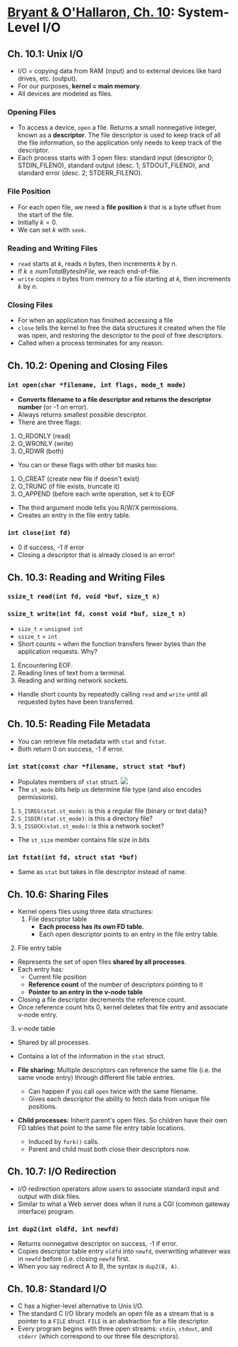 # [Bryant & O'Hallaron, Ch. 10](http://www.codeman.net/wp-content/uploads/2011/12/Computer_Systems-A_Programmers_Perspective-2e.pdf#page=896): System-Level I/O

## Ch. 10.1: Unix I/O
- I/O = copying data from RAM (input) and to external devices like hard drives, etc. (output).
- For our purposes, **kernel = main memory**.
- All devices are modeled as files.

### Opening Files
- To access a device, `open` a file. Returns a small nonnegative integer, known as a **descriptor**. The file descriptor is used to keep track of all the file information, so the application only needs to keep track of the descriptor.
- Each process starts with 3 open files: standard input (descriptor 0; STDIN_FILENO), standard output (desc. 1; STDOUT_FILENO), and standard error (desc. 2; STDERR_FILENO).

### File Position
- For each open file, we need a **file position** $k$ that is a byte offset from the start of the file. 
- Initially $k = 0$. 
- We can set $k$ with `seek`.

### Reading and Writing Files
- `read` starts at $k$, reads $n$ bytes, then increments $k$ by $n$.
- If $k \geq numTotalBytesInFile$, we reach end-of-file.
- `write` copies $n$ bytes from memory to a file starting at $k$, then increments $k$ by $n$.

### Closing Files
- For when an application has finished accessing a file
- `close` tells the kernel to free the data structures it created when the file was open, and restoring the descriptor to the pool of free descriptors. 
- Called when a process terminates for any reason.

## Ch. 10.2: Opening and Closing Files

### `int open(char *filename, int flags, mode_t mode)`
- **Converts filename to a file descriptor and returns the descriptor number** (or -1 on error).
- Always returns smallest possible descriptor. 
- There are three flags: 
1. O_RDONLY (read)
2. O_WRONLY (write)
3. O_RDWR (both)
- You can or these flags with other bit masks too:
1. O_CREAT (create new file if doesn't exist)
2. O_TRUNC (if file exists, truncate it)
3. O_APPEND (before each write operation, set $k$ to EOF
- The third argument mode tells you R/W/X permissions.
- Creates an entry in the file entry table.

### `int close(int fd)`
- 0 if success, -1 if error
- Closing a descriptor that is already closed is an error!

## Ch. 10.3: Reading and Writing Files

### `ssize_t read(int fd, void *buf, size_t n)`
### `ssize_t write(int fd, const void *buf, size_t n)`

- `size_t` = `unsigned int`
- `ssize_t` = `int`
- Short counts = when the function transfers fewer bytes than the application requests. Why?
1. Encountering EOF.
2. Reading lines of text from a terminal.
3. Reading and writing network sockets.
- Handle short counts by repeatedly calling `read` and `write` until all requested bytes have been transferred.

## Ch. 10.5: Reading File Metadata
- You can retrieve file metadata with `stat` and `fstat`.
- Both return 0 on success, -1 if error.

### `int stat(const char *filename, struct stat *buf)`
- Populates members of 	`stat` struct.
![](https://image.ibb.co/cq2VRJ/Screen_Shot_2018_05_10_at_1_53_39_PM.png)
- The `st_mode` bits help us determine file type (and also encodes permissions).
1. `S_ISREG(stat.st_mode)`: is this a regular file (binary or text data)?
2. `S_ISDIR(stat.st_mode)`: is this a directory file?
3. `S_ISSOCK(stat.st_mode)`: is this a network socket?
- The `st_size` member contains file size in bits

### `int fstat(int fd, struct stat *buf)`
- Same as `stat` but takes in file descriptor instead of name.

## Ch. 10.6: Sharing Files
- Kernel opens files using three data structures:
	1. File descriptor table
		- **Each process has its own FD table.**
		- Each open descriptor points to an entry in the file entry table.
2. File entry table
- Represents the set of open files **shared by all processes**.
- Each entry has:
	- Current file position
	- **Reference count** of the number of descriptors pointing to it
	- **Pointer to an entry in the v-node table**
- Closing a file descriptor decrements the reference count.
- Once reference count hits 0, kernel deletes that file entry and associate v-node entry.
3. v-node table
- Shared by all processes.
- Contains a lot of the information in the `stat` struct.

- **File sharing:** Multiple descriptors can reference the same file (i.e. the same vnode entry) through different file table entries.
	- Can happen if you call `open` twice with the same filename.
	- Gives each descriptor the ability to fetch data from unique file positions.

- **Child processes:** Inherit parent's open files. So children have their own FD tables that point to the same file entry table locations.
	- Induced by `fork()` calls.
	- Parent and child must both close their descriptors now.

## Ch. 10.7: I/O Redirection
- I/O redirection operators allow users to associate standard input and output with disk files.
- Similar to what a Web server does when it runs a CGI (common gateway interface) program. 

### `int dup2(int oldfd, int newfd)`
- Returns nonnegative descriptor on success, -1 if error.
- Copies descriptor table entry `oldfd` into `newfd`, overwriting whatever was in `newfd` before (i.e. closing `newfd` first.
- When you say redirect A to B, the syntax is `dup2(B, A)`.

## Ch. 10.8: Standard I/O
- C has a higher-level alternative to Unix I/O.
- The standard C I/O library models an open file as a stream that is a pointer to a `FILE` struct. `FILE` is an abstraction for a file descriptor. 
- Every program begins with three open streams: `stdin`, `stdout`, and `stderr` (which correspond to our three file descriptors).